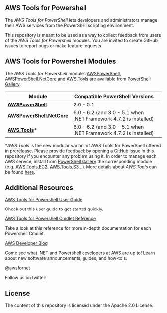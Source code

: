 ## AWS Tools for Powershell

The _AWS Tools for PowerShell_ lets developers and administrators manage their AWS services from the PowerShell scripting environment.

This repository is meant to be used as a way to collect feedback from users of the _AWS Tools for Powershell_ modules. You are invited to create GitHub issues to report bugs or make feature requests.

## AWS Tools for Powershell Modules

The _AWS Tools for Powershell_ modules [AWSPowerShell](https://www.powershellgallery.com/packages/AWSPowerShell), [AWSPowerShell.NetCore](https://www.powershellgallery.com/packages/AWSPowerShell.NetCore) and [AWS.Tools](https://www.powershellgallery.com/packages/AWS.Tools.Common) are available from [PowerShell Gallery](https://www.powershellgallery.com/).


| Module | **Compatible PowerShell Versions** |  |
|---|---|---|
| **[AWSPowerShell](https://www.powershellgallery.com/packages/AWSPowerShell)** | 2.0 - 5.1 |
| **[AWSPowerShell.NetCore](https://www.powershellgallery.com/packages/AWSPowerShell.NetCore)** | 6.0 - 6.2 (and 3.0 - 5.1 when .NET Framework 4.7.2 is installed) |
| **[AWS.Tools](https://www.powershellgallery.com/packages/AWS.Tools.Common)*** | 6.0 - 6.2 (and 3.0 - 5.1 when .NET Framework 4.7.2 is installed) |

*_AWS.Tools_ is the new modular variant of AWS Tools for PowerShell offered in prerelease. Please provide feedback by opening a GitHub issue in this repository if you encounter any problem using it. In order to manage each AWS service, install from [PowerShell Gallery](https://www.powershellgallery.com/) the corresponding module (e.g. [AWS.Tools.EC2](https://www.powershellgallery.com/packages/AWS.Tools.EC2), [AWS.Tools.S3](https://www.powershellgallery.com/packages/AWS.Tools.S3)...). More details about _AWS.Tools_ can be found [here](https://github.com/aws/aws-tools-for-powershell/issues/33).

## Additional Resources

[AWS Tools for Powershell User Guide](https://docs.aws.amazon.com/powershell/latest/userguide/pstools-welcome.html)

Check out this user guide to get started quickly.

[AWS Tools for Powershell Cmdlet Reference](https://docs.aws.amazon.com/powershell/latest/reference/Index.html)

Take a look at this reference for more in-depth documentation for each Powershell Cmdlet.

[AWS Developer Blog](https://aws.amazon.com/blogs/developer/category/programing-language/dot-net/)

Come see what .NET and Powershell developers at AWS are up to! Learn about new software announcements, guides, and how-to's.

[@awsfornet](https://twitter.com/awsfornet)

Follow us on twitter!

## License

The content of this repository is licensed under the Apache 2.0 License.
